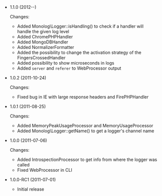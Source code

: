 * 1.1.0 (2012--)

  Changes:

    * Added Monolog\Logger::isHandling() to check if a handler will
      handle the given log level
    * Added ChromePHPHandler
    * Added MongoDBHandler
    * Added NormalizerFormatter
    * Added the possibility to change the activation strategy of the FingersCrossedHandler
    * Added possibility to show microseconds in logs
    * Added `server` and `referer` to WebProcessor output

* 1.0.2 (2011-10-24)

  Changes:

    * Fixed bug in IE with large response headers and FirePHPHandler

* 1.0.1 (2011-08-25)

  Changes:

    * Added MemoryPeakUsageProcessor and MemoryUsageProcessor
    * Added Monolog\Logger::getName() to get a logger's channel name

* 1.0.0 (2011-07-06)

  Changes:

    * Added IntrospectionProcessor to get info from where the logger was called
    * Fixed WebProcessor in CLI

* 1.0.0-RC1 (2011-07-01)

  * Initial release
